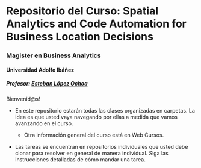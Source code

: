 # Repositorio del Curso: Spatial Analytics and Code Automation for Business Location Decisions
### Magister en Business Analytics
#### Universidad Adolfo Ibáñez
##### Profesor: [Esteban López Ochoa](https://estebanlp.github.io/mywebsite/index.html)

Bienvenid@s!

- En este repositorio estarán todas las clases organizadas en carpetas. La idea es que usted vaya navegando por ellas a medida que vamos avanzando en el curso. 
    * Otra información general del curso está en Web Cursos.

- Las tareas se encuentran en repositorios individuales que usted debe clonar para resolver en general de manera individual. Siga las instrucciones detalladas de cómo mandar una tarea.



